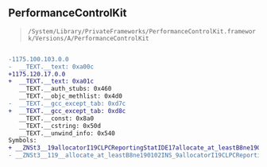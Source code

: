 ## PerformanceControlKit

> `/System/Library/PrivateFrameworks/PerformanceControlKit.framework/Versions/A/PerformanceControlKit`

```diff

-1175.100.103.0.0
-  __TEXT.__text: 0xa00c
+1175.120.17.0.0
+  __TEXT.__text: 0xa01c
   __TEXT.__auth_stubs: 0x460
   __TEXT.__objc_methlist: 0x4d0
-  __TEXT.__gcc_except_tab: 0xd7c
+  __TEXT.__gcc_except_tab: 0xd8c
   __TEXT.__const: 0x8a0
   __TEXT.__cstring: 0x50d
   __TEXT.__unwind_info: 0x540
Symbols:
+ __ZNSt3__19allocatorI19CLPCReportingStatIDE17allocate_at_leastB8ne190102Em
- __ZNSt3__119__allocate_at_leastB8ne190102INS_9allocatorI19CLPCReportingStatIDEEEENS_19__allocation_resultINS_16allocator_traitsIT_E7pointerEEERS6_m

```
